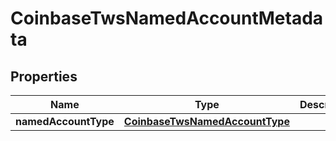 
# CoinbaseTwsNamedAccountMetadata

## Properties
Name | Type | Description | Notes
------------ | ------------- | ------------- | -------------
**namedAccountType** | [**CoinbaseTwsNamedAccountType**](CoinbaseTwsNamedAccountType.md) |  |  [optional]




